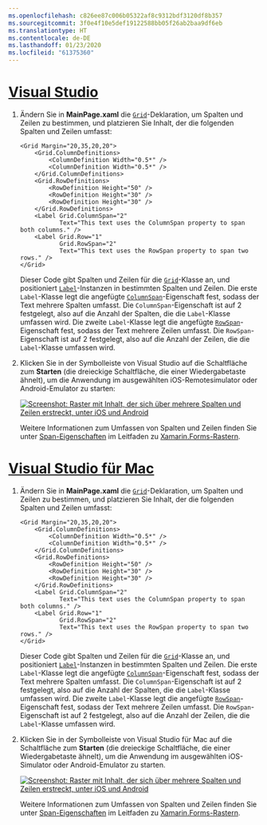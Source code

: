 ```yaml
---
ms.openlocfilehash: c826ee87c006b05322af8c9312bdf3120df8b357
ms.sourcegitcommit: 3f0e4f10e5def19122588bb05f26ab2baa9df6eb
ms.translationtype: HT
ms.contentlocale: de-DE
ms.lasthandoff: 01/23/2020
ms.locfileid: "61375360"
---
```

# <a name="visual-studiotabvswin"></a>[Visual Studio](#tab/vswin)

1. Ändern Sie in **MainPage.xaml** die [`Grid`](xref:Xamarin.Forms.Grid)-Deklaration, um Spalten und Zeilen zu bestimmen, und platzieren Sie Inhalt, der die folgenden Spalten und Zeilen umfasst:

    ```xaml
    <Grid Margin="20,35,20,20">
        <Grid.ColumnDefinitions>
            <ColumnDefinition Width="0.5*" />
            <ColumnDefinition Width="0.5*" />
        </Grid.ColumnDefinitions>
        <Grid.RowDefinitions>
            <RowDefinition Height="50" />
            <RowDefinition Height="30" />
            <RowDefinition Height="30" />
        </Grid.RowDefinitions>
        <Label Grid.ColumnSpan="2"
               Text="This text uses the ColumnSpan property to span both columns." />
        <Label Grid.Row="1"
               Grid.RowSpan="2"
               Text="This text uses the RowSpan property to span two rows." />
    </Grid>
    ```

    Dieser Code gibt Spalten und Zeilen für die [`Grid`](xref:Xamarin.Forms.Grid)-Klasse an, und positioniert [`Label`](xref:Xamarin.Forms.Label)-Instanzen in bestimmten Spalten und Zeilen. Die erste `Label`-Klasse legt die angefügte [`ColumnSpan`](xref:Xamarin.Forms.Grid.ColumnSpanProperty)-Eigenschaft fest, sodass der Text mehrere Spalten umfasst. Die `ColumnSpan`-Eigenschaft ist auf 2 festgelegt, also auf die Anzahl der Spalten, die die `Label`-Klasse umfassen wird. Die zweite `Label`-Klasse legt die angefügte [`RowSpan`](xref:Xamarin.Forms.Grid.RowSpanProperty)-Eigenschaft fest, sodass der Text mehrere Zeilen umfasst. Die `RowSpan`-Eigenschaft ist auf 2 festgelegt, also auf die Anzahl der Zeilen, die die `Label`-Klasse umfassen wird.

1. Klicken Sie in der Symbolleiste von Visual Studio auf die Schaltfläche zum **Starten** (die dreieckige Schaltfläche, die einer Wiedergabetaste ähnelt), um die Anwendung im ausgewählten iOS-Remotesimulator oder Android-Emulator zu starten:

    [![Screenshot: Raster mit Inhalt, der sich über mehrere Spalten und Zeilen erstreckt, unter iOS und Android](../images/span-columns-rows.png "Raster mit Inhalt, der sich über mehrere Spalten und Zeilen erstreckt")](../images/span-columns-rows-large.png#lightbox "Raster mit Inhalt, der sich über mehrere Spalten und Zeilen erstreckt")

    Weitere Informationen zum Umfassen von Spalten und Zeilen finden Sie unter [Span-Eigenschaften](~/xamarin-forms/user-interface/layouts/grid.md#spans) im Leitfaden zu [Xamarin.Forms-Rastern](~/xamarin-forms/user-interface/layouts/grid.md).

# <a name="visual-studio-for-mactabvsmac"></a>[Visual Studio für Mac](#tab/vsmac)

1. Ändern Sie in **MainPage.xaml** die [`Grid`](xref:Xamarin.Forms.Grid)-Deklaration, um Spalten und Zeilen zu bestimmen, und platzieren Sie Inhalt, der die folgenden Spalten und Zeilen umfasst:

    ```xaml
    <Grid Margin="20,35,20,20">
        <Grid.ColumnDefinitions>
            <ColumnDefinition Width="0.5*" />
            <ColumnDefinition Width="0.5*" />
        </Grid.ColumnDefinitions>
        <Grid.RowDefinitions>
            <RowDefinition Height="50" />
            <RowDefinition Height="30" />
            <RowDefinition Height="30" />
        </Grid.RowDefinitions>
        <Label Grid.ColumnSpan="2"
               Text="This text uses the ColumnSpan property to span both columns." />
        <Label Grid.Row="1"
               Grid.RowSpan="2"
               Text="This text uses the RowSpan property to span two rows." />
    </Grid>
    ```

    Dieser Code gibt Spalten und Zeilen für die [`Grid`](xref:Xamarin.Forms.Grid)-Klasse an, und positioniert [`Label`](xref:Xamarin.Forms.Label)-Instanzen in bestimmten Spalten und Zeilen. Die erste `Label`-Klasse legt die angefügte [`ColumnSpan`](xref:Xamarin.Forms.Grid.ColumnSpanProperty)-Eigenschaft fest, sodass der Text mehrere Spalten umfasst. Die `ColumnSpan`-Eigenschaft ist auf 2 festgelegt, also auf die Anzahl der Spalten, die die `Label`-Klasse umfassen wird. Die zweite `Label`-Klasse legt die angefügte [`RowSpan`](xref:Xamarin.Forms.Grid.RowSpanProperty)-Eigenschaft fest, sodass der Text mehrere Zeilen umfasst. Die `RowSpan`-Eigenschaft ist auf 2 festgelegt, also auf die Anzahl der Zeilen, die die `Label`-Klasse umfassen wird.

1. Klicken Sie in der Symbolleiste von Visual Studio für Mac auf die Schaltfläche zum **Starten** (die dreieckige Schaltfläche, die einer Wiedergabetaste ähnelt), um die Anwendung im ausgewählten iOS-Simulator oder Android-Emulator zu starten.

    [![Screenshot: Raster mit Inhalt, der sich über mehrere Spalten und Zeilen erstreckt, unter iOS und Android](../images/span-columns-rows.png "Raster mit Inhalt, der sich über mehrere Spalten und Zeilen erstreckt")](../images/span-columns-rows-large.png#lightbox "Raster mit Inhalt, der sich über mehrere Spalten und Zeilen erstreckt")

    Weitere Informationen zum Umfassen von Spalten und Zeilen finden Sie unter [Span-Eigenschaften](~/xamarin-forms/user-interface/layouts/grid.md#spans) im Leitfaden zu [Xamarin.Forms-Rastern](~/xamarin-forms/user-interface/layouts/grid.md).
